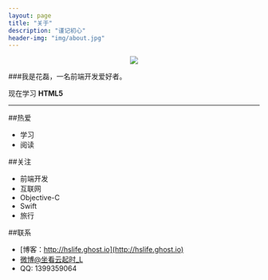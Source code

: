 ```yaml
---
layout: page
title: "关于"
description: "谨记初心"
header-img: "img/about.jpg"
---
```


<center>
    <p><img src="http://7xoxd4.com1.z0.glb.clouddn.com/ABOUT.jpg" align="center"></p>
</center>

###我是花磊，一名前端开发爱好者。

 现在学习 **HTML5**

---
##热爱
* 学习
* 阅读

##关注
* 前端开发
* 互联网
* Objective-C
* Swift
* 旅行

##联系
* [博客：http://hslife.ghost.io](http://hslife.ghost.io)
* [微博@坐看云起时_L](http://weibo.com/2381268870)
* QQ: 1399359064






